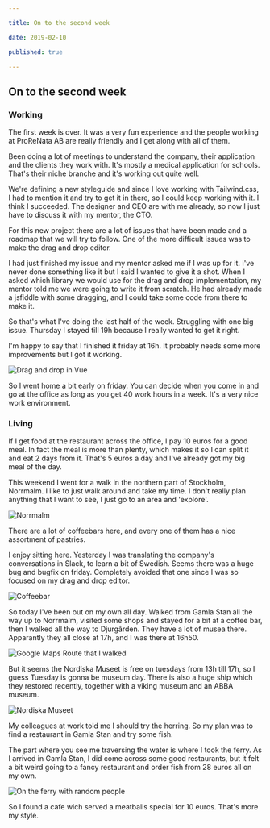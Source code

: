 ```yaml
---

title: On to the second week

date: 2019-02-10

published: true

---
```


## On to the second week

### Working

The first week is over. It was a very fun experience and the people working at ProReNata AB are really friendly and I get along with all of them.

Been doing a lot of meetings to understand the company, their application and the clients they work with. It's mostly a medical application for schools. That's their niche branche and it's working out quite well.

We're defining a new styleguide and since I love working with Tailwind.css, I had to mention it and try to get it in there, so I could keep working with it. I think I succeeded. The designer and CEO are with me already, so now I just have to discuss it with my mentor, the CTO.

For this new project there are a lot of issues that have been made and a roadmap that we will try to follow. One of the more difficult issues was to make the drag and drop editor.

I had just finished my issue and my mentor asked me if I was up for it. I've never done something like it but I said I wanted to give it a shot. When I asked which library we would use for the drag and drop implementation, my mentor told me we were going to write it from scratch. He had already made a jsfiddle with some dragging, and I could take some code from there to make it.

So that's what I've doing the last half of the week. Struggling with one big issue. Thursday I stayed till 19h because I really wanted to get it right. 

I'm happy to say that I finished it friday at 16h. It probably needs some more improvements but I got it working.

![Drag and drop in Vue](/images/vue-dragndrop.png)

So I went home a bit early on friday. You can decide when you come in and go at the office as long as you get 40 work hours in a week. It's a very nice work environment.

### Living

If I get food at the restaurant across the office, I pay 10 euros for a good meal. In fact the meal is more than plenty, which makes it so I can split it and eat 2 days from it. That's 5 euros a day and I've already got my big meal of the day.

This weekend I went for a walk in the northern part of Stockholm, Norrmalm. I like to just walk around and take my time. I don't really plan anything that I want to see, I just go to an area and 'explore'.

![Norrmalm](/images/norrmalm.jpg)

There are a lot of coffeebars here, and every one of them has a nice assortment of pastries.  

I enjoy sitting here. Yesterday I was translating the company's conversations in Slack, to learn a bit of Swedish. Seems there was a huge bug and bugfix on friday. Completely avoided that one since I was so focused on my drag and drop editor.

![Coffeebar](/images/coffeebar.jpg)

So today I've been out on my own all day. Walked from Gamla Stan all the way up to Norrmalm, visited some shops and stayed for a bit at a coffee bar, then I walked all the way to Djurgården. They have a lot of musea there. Apparantly they all close at 17h, and I was there at 16h50.

![Google Maps Route that I walked](/images/route-10feb.jpg)

But it seems the Nordiska Museet is free on tuesdays from 13h till 17h, so I guess Tuesday is gonna be museum day. There is also a huge ship which they restored recently, together with a viking museum and an ABBA museum.

![Nordiska Museet](/images/nordiskamuseet.jpg)

My colleagues at work told me I should try the herring. So my plan was to find a restaurant in Gamla Stan and try some fish.

The part where you see me traversing the water is where I took the ferry. 
As I arrived in Gamla Stan, I did come across some good restaurants, but it felt a bit weird going to a fancy restaurant and order fish from 28 euros all on my own. 

![On the ferry with random people](/images/ferry.jpg)

So I found a cafe wich served a meatballs special for 10 euros. That's more my style.
